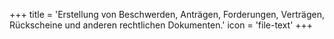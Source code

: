+++
title = 'Erstellung von Beschwerden, Anträgen, Forderungen, Verträgen, Rückscheine und anderen rechtlichen Dokumenten.'
icon = 'file-text'
+++
